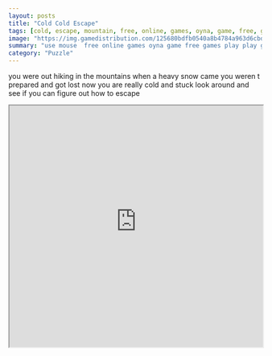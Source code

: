 ```yaml
---
layout: posts
title: "Cold Cold Escape"
tags: [cold, escape, mountain, free, online, games, oyna, game, free, games, play, play, games]
image: "https://img.gamedistribution.com/125680bdfb0540a8b4784a963d6cbde8.jpg"
summary: "use mouse  free online games oyna game free games play play games"
category: "Puzzle"
---
```


you were out hiking in the mountains when a heavy snow came you weren t prepared and got lost now you are really cold and stuck look around and see if you can figure out how to escape

<iframe width="100%" height="480px;" src="https://flash.gamedistribution.com?game=125680bdfb0540a8b4784a963d6cbde8"></iframe>